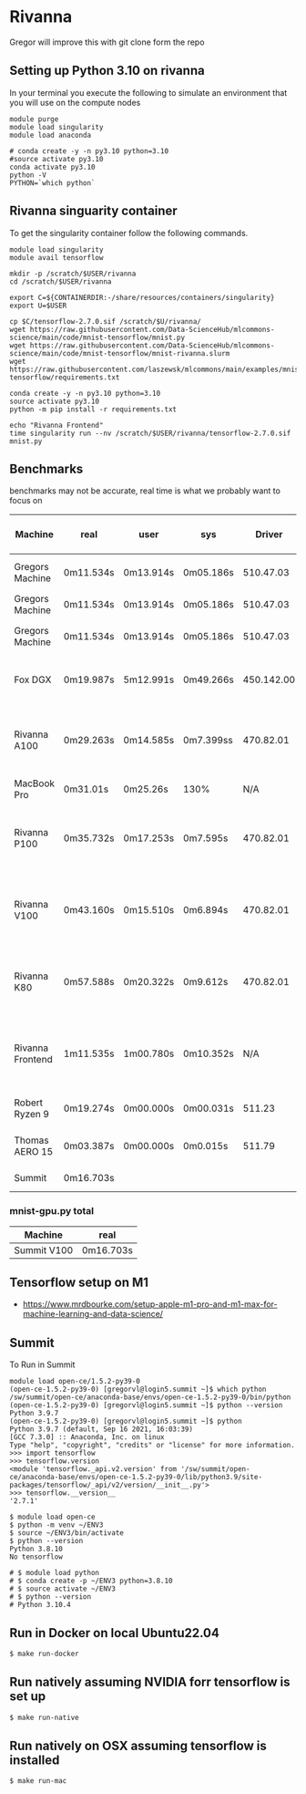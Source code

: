 # Rivanna

Gregor will improve this with git clone form the repo

## Setting up Python 3.10 on rivanna

In your terminal you execute the following to simulate an environment that you will use 
on the compute nodes

```
module purge
module load singularity
module load anaconda

# conda create -y -n py3.10 python=3.10
#source activate py3.10
conda activate py3.10
python -V
PYTHON=`which python`
```

## Rivanna singuarity container

To get the singularity container follow the following commands.

```
module load singularity
module avail tensorflow

mkdir -p /scratch/$USER/rivanna
cd /scratch/$USER/rivanna

export C=${CONTAINERDIR:-/share/resources/containers/singularity}
export U=$USER

cp $C/tensorflow-2.7.0.sif /scratch/$U/rivanna/
wget https://raw.githubusercontent.com/Data-ScienceHub/mlcommons-science/main/code/mnist-tensorflow/mnist.py
wget https://raw.githubusercontent.com/Data-ScienceHub/mlcommons-science/main/code/mnist-tensorflow/mnist-rivanna.slurm
wget https://raw.githubusercontent.com/laszewsk/mlcommons/main/examples/mnist-tensorflow/requirements.txt

conda create -y -n py3.10 python=3.10
source activate py3.10
python -m pip install -r requirements.txt

echo "Rivanna Frontend"
time singularity run --nv /scratch/$USER/rivanna/tensorflow-2.7.0.sif mnist.py
```

## Benchmarks

benchmarks may not be accurate, real time is what we probably want to focus on

| Machine          | real       | user      | sys       | Driver     | CUDA  | GPU                   | OS                 | CPU                                       | Date CPU released
|------------------|------------|-----------|-----------|------------|-------|-----------------------|--------------------|-------------------------------------------| ----
| Gregors Machine  | 0m11.534s  | 0m13.914s | 0m05.186s | 510.47.03  | 11.6  | Gigabyte RTX3070 TI   | ubuntu 20.04       | AMD 5950X                                 | Nov 2020                                   
| Gregors Machine  | 0m11.534s  | 0m13.914s | 0m05.186s | 510.47.03  | 10.7  | Gigabyte RTX3090      | ubuntu 22.04       | AMD 5950X                                 | Nov 2020                                   
| Gregors Machine  | 0m11.534s  | 0m13.914s | 0m05.186s | 510.47.03  | 11.45 | Gigabyte RTX3090      | ubuntu 22.04-docker | AMD 5950X                                 | Nov 2020                                   
| Fox DGX          | 0m19.987s  | 5m12.991s | 0m49.266s | 450.142.00 | 11.0  | NVIDIA A100 80GB      | ubuntu 20.04       | AMD EPYC 7742 64-Core                     | Aug 2019  
| Rivanna A100     | 0m29.263s  | 0m14.585s | 0m7.399ss | 470.82.01  | 11.4  | NVIDIA A100-SXM4-40GB | CentOS 7 3.10.0    | Intel(R) Xeon(R) CPU E5-2630 v3 @ 2.40GHz | Q3  2014              
| MacBook Pro      | 0m31.01s   | 0m25.26s  | 130%      | N/A        | 11.28 | N/A                   | macOS 12.5         | M1 Max 64GB                               | Nov 2021                                  
| Rivanna P100     | 0m35.732s  | 0m17.253s | 0m7.595s  | 470.82.01  | 11.4  | Tesla P100-PCIE       | CentOS 7 3.10.0    | Intel(R) Xeon(R) CPU E5-2630 v3 @ 2.40GHz | Q3  2014                                  
| Rivanna V100     | 0m43.160s  | 0m15.510s | 0m6.894s  | 470.82.01  | 11.4  | Tesla V100-SXM2       | CentOS 7 3.10.0    | Intel(R) Xeon(R) CPU E5-2630 v3 @ 2.40GHz | Q3  2014                                  
| Rivanna K80      | 0m57.588s  | 0m20.322s | 0m9.612s  | 470.82.01  | 11.4  | NVIDIA TESLA K80      | CentOS 7 3.10.0    | Intel(R) Xeon(R) CPU E5-2630 v3 @ 2.40GHz | Q3  2014                                  
| Rivanna Frontend | 1m11.535s  | 1m00.780s | 0m10.352s | N/A        | N/A   | N/A                   | CentOS 7 3.10.0    | Intel(R) Xeon(R) CPU E5-2630 v3 @ 2.40GHz | Q3  2014                                  
| Robert Ryzen 9   | 0m19.274s  | 0m00.000s | 0m00.031s | 511.23     | 11.6  | NVIDIA RTX 3080       |                    | AMD Ryzen 9 (5900HX)                      | Q1  2021                                  
| Thomas AERO 15   | 0m03.387s  | 0m00.000s | 0m0.015s  | 511.79     | 11.6  | NVIDIA RTX 2070       |                    | Intel Core i7-8750H                       | Q2  2018                                  
| Summit           | 0m16.703s  |           |           |            |       | NVIDIA V100           | RHEL 8.2           |                                           | 



### mnist-gpu.py total

| Machine     	   | real      |
|------------------|-----------|
| Summit V100      | 0m16.703s |          


## Tensorflow setup on M1

* <https://www.mrdbourke.com/setup-apple-m1-pro-and-m1-max-for-machine-learning-and-data-science/>


## Summit

To Run in Summit

```
module load open-ce/1.5.2-py39-0
(open-ce-1.5.2-py39-0) [gregorvl@login5.summit ~]$ which python
/sw/summit/open-ce/anaconda-base/envs/open-ce-1.5.2-py39-0/bin/python
(open-ce-1.5.2-py39-0) [gregorvl@login5.summit ~]$ python --version
Python 3.9.7
(open-ce-1.5.2-py39-0) [gregorvl@login5.summit ~]$ python
Python 3.9.7 (default, Sep 16 2021, 16:03:39) 
[GCC 7.3.0] :: Anaconda, Inc. on linux
Type "help", "copyright", "credits" or "license" for more information.
>>> import tensorflow
>>> tensorflow.version
<module 'tensorflow._api.v2.version' from '/sw/summit/open-ce/anaconda-base/envs/open-ce-1.5.2-py39-0/lib/python3.9/site-packages/tensorflow/_api/v2/version/__init__.py'>
>>> tensorflow.__version__
'2.7.1'
```


```
$ module load open-ce
$ python -m venv ~/ENV3
$ source ~/ENV3/bin/activate
$ python --version
Python 3.8.10
No tensorflow
```

```
# $ module load python
# $ conda create -p ~/ENV3 python=3.8.10
# $ source activate ~/ENV3
# $ python --version
# Python 3.10.4
```

## Run in Docker on local Ubuntu22.04

```bash
$ make run-docker
```

## Run natively assuming NVIDIA forr tensorflow is set up

```bash
$ make run-native
```

## Run natively on OSX assuming tensorflow is installed

```bash
$ make run-mac
```
